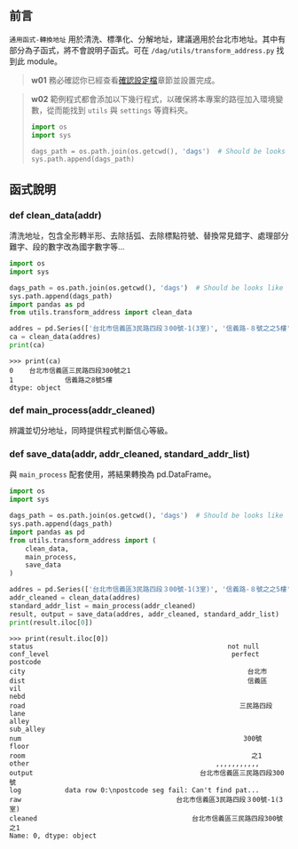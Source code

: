 ## 前言

`通用函式-轉換地址` 用於清洗、標準化、分解地址，建議適用於台北市地址。其中有部分為子函式，將不會說明子函式。可在 `/dag/utils/transform_address.py` 找到此 module。

> **w01**
> 務必確認你已經查看[確認設定檔](/data-end/dag-config)章節並設置完成。

> **w02**
> 範例程式都會添加以下幾行程式，以確保將本專案的路徑加入環境變數，從而能找到 `utils` 與 `settings` 等資料夾。
>
> ```python
> import os
> import sys
>
> dags_path = os.path.join(os.getcwd(), 'dags')  # Should be looks like '.../dags'
> sys.path.append(dags_path)
> ```

## 函式說明

### def clean_data(addr)

清洗地址，包含全形轉半形、去除括弧、去除標點符號、替換常見錯字、處理部分難字、段的數字改為國字數字等...

```python
import os
import sys

dags_path = os.path.join(os.getcwd(), 'dags')  # Should be looks like '.../dags'
sys.path.append(dags_path)
import pandas as pd
from utils.transform_address import clean_data

addres = pd.Series(['台北市信義區3民路四段３00號-1(3室)', '信義路-８號之之5樓'])
ca = clean_data(addres)
print(ca)
```

```
>>> print(ca)
0    台北市信義區三民路四段300號之1
1             信義路之8號5樓
dtype: object
```

### def main_process(addr_cleaned)

辨識並切分地址，同時提供程式判斷信心等級。

### def save_data(addr, addr_cleaned, standard_addr_list)

與 `main_process` 配套使用，將結果轉換為 pd.DataFrame。

```python
import os
import sys

dags_path = os.path.join(os.getcwd(), 'dags')  # Should be looks like '.../dags'
sys.path.append(dags_path)
import pandas as pd
from utils.transform_address import (
    clean_data,
    main_process,
    save_data
)

addres = pd.Series(['台北市信義區3民路四段３00號-1(3室)', '信義路-８號之之5樓'])
addr_cleaned = clean_data(addres)
standard_addr_list = main_process(addr_cleaned)
result, output = save_data(addres, addr_cleaned, standard_addr_list)
print(result.iloc[0])
```

```
>>> print(result.iloc[0])
status                                                 not null
conf_level                                              perfect
postcode
city                                                        台北市
dist                                                        信義區
vil
nebd
road                                                      三民路四段
lane
alley
sub_alley
num                                                        300號
floor
room                                                         之1
other                                               ,,,,,,,,,,,
output                                          台北市信義區三民路四段300號
log           data row 0:\npostcode seg fail: Can't find pat...
raw                                       台北市信義區3民路四段３00號-1(3室)
cleaned                                       台北市信義區三民路四段300號之1
Name: 0, dtype: object
```
